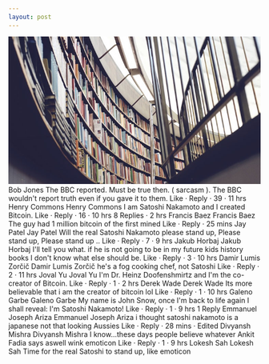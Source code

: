 ```yaml
---
layout: post
---
```

<img src="/images/fulls/03.jpg" class="fit image"> Bob Jones The BBC reported. Must be true then. ( sarcasm ). The BBC wouldn't report truth even if you gave it to them.
Like · Reply · 39 · 11 hrs
Henry Commons
Henry Commons I am Satoshi Nakamoto and I created Bitcoin.
Like · Reply · 16 · 10 hrs
8 Replies · 2 hrs
Francis Baez
Francis Baez The guy had 1 million bitcoin of the first mined
Like · Reply · 25 mins
Jay Patel
Jay Patel Will the real Satoshi Nakamoto please stand up,
Please stand up,
Please stand up ..
Like · Reply · 7 · 9 hrs
Jakub Horbaj
Jakub Horbaj I'll tell you what. if he is not going to be in my future kids history books I don't know what else should be.
Like · Reply · 3 · 10 hrs
Damir Lumis Zorčič
Damir Lumis Zorčič he's a fog cooking chef, not Satoshi
Like · Reply · 2 · 11 hrs
Joval Yu
Joval Yu I'm Dr. Heinz Doofenshmirtz and I'm the co-creator of Bitcoin.
Like · Reply · 1 · 2 hrs
Derek Wade
Derek Wade Its more believable that i am the creator of bitcoin lol
Like · Reply · 1 · 10 hrs
Galeno Garbe
Galeno Garbe My name is John Snow, once I'm back to life again I shall reveal: I'm Satoshi Nakamoto!
Like · Reply · 1 · 9 hrs
1 Reply
Emmanuel Joseph Ariza
Emmanuel Joseph Ariza i thought satoshi nakamoto is a japanese not that looking Aussies
Like · Reply · 28 mins · Edited
Divyansh Mishra
Divyansh Mishra I know...these days people believe whatever Ankit Fadia says aswell wink emoticon
Like · Reply · 1 · 9 hrs
Lokesh Sah
Lokesh Sah Time for the real Satoshi to stand up, like emoticon
